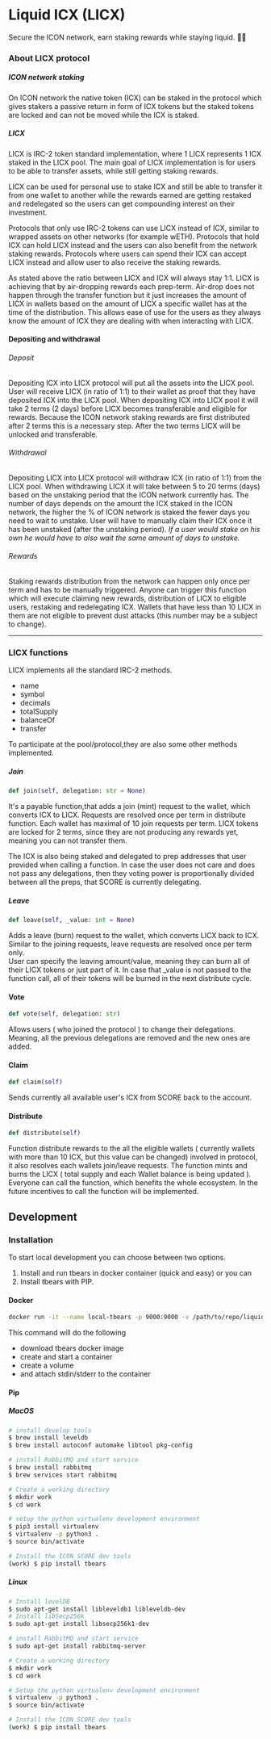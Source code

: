 # Liquid ICX (LICX)

Secure the ICON network, earn staking rewards while staying liquid. 🧽💧

### About LICX protocol

##### ICON network staking

On ICON network the native token (ICX) can be staked in the protocol which gives stakers a passive return in form of ICX tokens but the staked tokens are locked and can not be moved while the ICX is staked. 

##### LICX

LICX is IRC-2 token standard implementation, where 1 LICX represents 1 ICX staked in the LICX pool.
The main goal of LICX implementation is for users to be able to transfer assets, while still getting staking rewards. 

LICX can be used for personal use to stake ICX and still be able to transfer it from one wallet to another while the rewards earned are getting restaked and redelegated so the users can get compounding interest on their investment.

Protocols that only use IRC-2 tokens can use LICX instead of ICX, similar to wrapped assets on other networks (for example wETH).
Protocols that hold ICX can hold LICX instead and the users can also benefit from the network staking rewards.
Protocols where users can spend their ICX can accept LICX instead and allow user to also receive the staking rewards.

As stated above the ratio between LICX and ICX will always stay 1:1.
LICX is achieving that by air-dropping rewards each prep-term. Air-drop does not happen through the transfer function but it just increases the amount of LICX in wallets based on the amount of LICX a specific wallet has at the time of the distribution.
This allows ease of use for the users as they always know the amount of ICX they are dealing with when interacting with LICX.

#### Depositing and withdrawal

###### Deposit

Depositing ICX into LICX protocol will put all the assets into the LICX pool. User will receive LICX (in ratio of 1:1) to their wallet as proof that they have deposited ICX into the LICX pool. When depositing ICX into LICX pool it will take 2 terms (2 days) before LICX becomes transferable and eligible for rewards. Because the ICON network staking rewards are first distributed after 2 terms this is a necessary step. After the two terms LICX will be unlocked and transferable.

###### Withdrawal

Depositing LICX into LICX protocol will withdraw ICX (in ratio of 1:1) from the LICX pool. When withdrawing LICX it will take between 5 to 20 terms (days) based on the unstaking period that the ICON network currently has. The number of days depends on the amount the ICX staked in the ICON network, the higher the % of ICON network is staked the fewer days you need to wait to unstake. User will have to manually claim their ICX once it has been unstaked (after the unstaking period).
*If a user would stake on his own he would have to also wait the same amount of days to unstake.*

###### Rewards
Staking rewards distribution from the network can happen only once per term and has to be manually triggered. Anyone can trigger this function which will execute claiming new rewards, distribution of LICX to eligible users, restaking and redelegating ICX.
Wallets that have less than 10 LICX in them are not eligible to prevent dust attacks (this number may be a subject to change).
***
### LICX functions
LICX implements all the standard IRC-2 methods.

- name
- symbol
- decimals
- totalSupply
- balanceOf
- transfer

To participate at the pool/protocol,they are also some other methods implemented.
##### Join
```python
def join(self, delegation: str = None)
```
It's a payable function,that adds a join (mint) request to the wallet, which converts ICX to LICX. Requests are resolved once per term in distribute function. 
Each wallet has maximal of 10 join requests per term. LICX tokens are locked for 2 terms, since they are not producing any rewards yet, 
meaning you can not transfer them.  

The ICX is also being staked and delegated to prep addresses that user provided when calling a function.
In case the user does not care and does not pass any delegations, then they voting power is proportionally divided between
all the preps, that SCORE is currently delegating.

##### Leave
```python
def leave(self, _value: int = None)
```
Adds a leave (burn) request to the wallet, which converts LICX back to ICX. Similar to the joining requests, leave requests are resolved
once per term only.   
User can specify the leaving amount/value, meaning they can burn all of their LICX tokens or just part of it. In case that _value 
is not passed to the function call, all of their tokens will be burned in the next distribute cycle.

#### Vote
```python
def vote(self, delegation: str)
```
Allows users ( who joined the protocol ) to change their delegations. Meaning, all the previous delegations are removed and the new ones are added.

#### Claim
```python
def claim(self)
```
Sends currently all available user's ICX from SCORE back to the account.

#### Distribute
```python
def distribute(self)
```
Function distribute rewards to the all the eligible wallets ( currently wallets with more than 10 ICX, but this value can be changed) 
involved in protocol, it also resolves each wallets join/leave requests. 
The function mints and burns the LICX ( total supply and each Wallet balance is being updated ).
Everyone can call the function, which benefits the whole ecosystem. In the future incentives to call the function will be implemented.

## Development
### Installation

To start local development you can choose between two options.

1. Install and run tbears in docker container (quick and easy) or you can 
2. Install tbears with PIP.

#### Docker
```bash
docker run -it --name local-tbears -p 9000:9000 -v /path/to/repo/liquid-icx/score:/work iconloop/tbears:mainnet
```

This command will do the following

* download tbears docker image
* create and start a container
* create a volume
* and attach stdin/stderr to the container

#### Pip
##### MacOS
```bash
# install develop tools
$ brew install leveldb
$ brew install autoconf automake libtool pkg-config

# install RabbitMQ and start service
$ brew install rabbitmq
$ brew services start rabbitmq

# Create a working directory
$ mkdir work
$ cd work

# setup the python virtualenv development environment
$ pip3 install virtualenv
$ virtualenv -p python3 .
$ source bin/activate

# Install the ICON SCORE dev tools
(work) $ pip install tbears

```

##### Linux
```bash
# Install levelDB
$ sudo apt-get install libleveldb1 libleveldb-dev
# Install libSecp256k
$ sudo apt-get install libsecp256k1-dev

# install RabbitMQ and start service
$ sudo apt-get install rabbitmq-server

# Create a working directory
$ mkdir work
$ cd work

# Setup the python virtualenv development environment
$ virtualenv -p python3 .
$ source bin/activate

# Install the ICON SCORE dev tools
(work) $ pip install tbears
```
